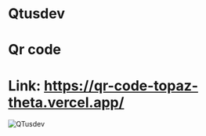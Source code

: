 # Qtusdev
# Qr code
# Link: https://qr-code-topaz-theta.vercel.app/
![QTusdev](https://files.catbox.moe/z0hkr7.png)
